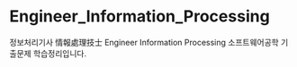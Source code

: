 # Engineer_Information_Processing
정보처리기사 情報處理技士 Engineer Information Processing 소프트웨어공학 기출문제 학습정리입니다.
